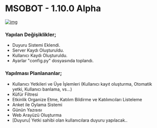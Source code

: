 # MSOBOT - 1.10.0 Alpha

[![img](https://4.bp.blogspot.com/-WRMXElNx48c/W0WsOHkHD7I/AAAAAAAADpc/7U3fRPxfODwk5Erk9BxN_5T7XP2oT2DYwCLcBGAs/s640/msobot-101A.png)](https://www.msoguz.com/2018/07/msobot-guncellendi-101-alpha.html)

### Yapılan Değişiklikler;
- Duyuru Sistemi Eklendi.
- Server Kaydı Oluşturuldu.
- Kullanıcı Kaydı Oluşturuldu.
- Ayarlar "config.py" dosyasında toplandı.

### Yapılması Planlananlar;
- Kullanıcı Yetkileri ve Üye İşlemleri (Kullanıcı kayıt oluşturma, Otomatik yetki, Kullanıcı banlama, vs...)
- Küfür Filtresi
- Etkinlik Organize Etme, Katılım Bildirme ve Katılımcıları Listeleme
- Anket ile Oylama Sistemi
- Günün Yazısısı
- Web Arayüzü Oluşturma
- [Duyuru] Yetki sahibi olan kullanıcılara duyuru yapılacak..
